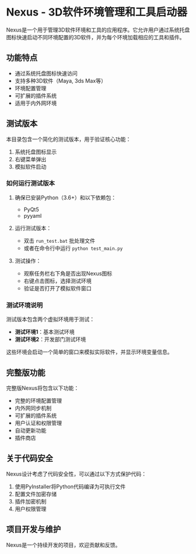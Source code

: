 # Nexus - 3D软件环境管理和工具启动器

Nexus是一个用于管理3D软件环境和工具的应用程序。它允许用户通过系统托盘图标快速启动不同环境配置的3D软件，并为每个环境加载相应的工具和插件。

## 功能特点

- 通过系统托盘图标快速访问
- 支持多种3D软件（Maya, 3ds Max等）
- 环境配置管理
- 可扩展的插件系统
- 适用于内外网环境

## 测试版本

本目录包含一个简化的测试版本，用于验证核心功能：

1. 系统托盘图标显示
2. 右键菜单弹出
3. 模拟软件启动

### 如何运行测试版本

1. 确保已安装Python（3.6+）和以下依赖包：
   - PyQt5
   - pyyaml

2. 运行测试版本：
   - 双击 `run_test.bat` 批处理文件
   - 或者在命令行中运行 `python test_main.py`

3. 测试操作：
   - 观察任务栏右下角是否出现Nexus图标
   - 右键点击图标，选择测试环境
   - 验证是否打开了模拟软件窗口

### 测试环境说明

测试版本包含两个虚拟环境用于测试：

- **测试环境1**：基本测试环境
- **测试环境2**：开发部门测试环境

这些环境会启动一个简单的窗口来模拟实际软件，并显示环境变量信息。

## 完整版功能

完整版Nexus将包含以下功能：

- 完整的环境配置管理
- 内外网同步机制
- 可扩展的插件系统
- 用户认证和权限管理
- 自动更新功能
- 插件商店

## 关于代码安全

Nexus设计考虑了代码安全性，可以通过以下方式保护代码：

1. 使用PyInstaller将Python代码编译为可执行文件
2. 配置文件加密存储
3. 插件加密机制
4. 用户权限管理

## 项目开发与维护

Nexus是一个持续开发的项目，欢迎贡献和反馈。